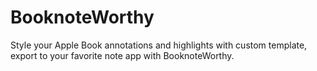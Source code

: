 # BooknoteWorthy
Style your Apple Book annotations and highlights with custom template, export to your favorite note app with BooknoteWorthy.

